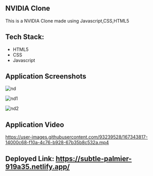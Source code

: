 ## NVIDIA Clone 

This is a NVIDIA Clone made using Javascript,CSS,HTML5


<h2>Tech Stack:</h2>
<ul>

<li>HTML5</li>
<li>CSS</li>
<li>Javascript</li>

</ul>

## Application Screenshots

![nd](https://user-images.githubusercontent.com/93239528/167343784-cbc67de3-d812-4ca1-a4c9-615019d6b278.png)

![nd1](https://user-images.githubusercontent.com/93239528/167343787-4223b728-89e4-4325-9028-bd7bddf69adf.png)

![nd2](https://user-images.githubusercontent.com/93239528/167343792-672885e7-1673-4796-adf7-d66016396f47.png)

## Application Video



https://user-images.githubusercontent.com/93239528/167343817-14000c68-f10a-4c76-b928-67b35b8c532a.mp4




## Deployed Link: https://subtle-palmier-919a35.netlify.app/ 
